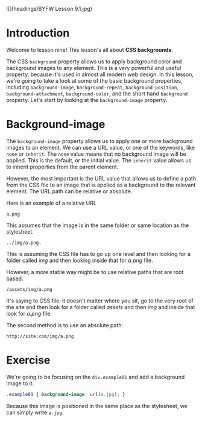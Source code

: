 ![](headings/BYFW Lesson 9.1.jpg)

# Introduction

Welcome to lesson nine! This lesson's all about **CSS backgrounds**. 

The CSS `background` property allows us to apply background color and background images to any element. This is a very powerful and useful property, because it's used in almost all modern web design. In this lesson, we're going to take a look at some of the basic background properties, including `background-image`, `background-repeat`, `background-position`, `background-attachment`, `background-color`, and the short hand `background` property. Let's start by looking at the `background-image` property.

# Background-image

The `background-image` property allows us to apply one or more background images to an element. We can use a URL value, or one of the keywords, like `none` or `inherit`. The `none` value means that no background image will be applied. This is the default, or the initial value. The `inherit` value allows us to inherit properties from the parent element.

However, the most important is the URL value that allows us to define a path from the CSS file to an image that is applied as a background to the relevant element. The URL path can be relative or absolute.

Here is an example of a relative URL

```
a.png
```

This assumes that the image is in the same folder or same location as the stylesheet.

```
../img/a.png.
```

This is assuming the CSS file has to go up one level and then looking for a folder called *img* and then looking inside that for *a.png* file.

However, a more stable way might be to use relative paths that are root based.

```
/assets/img/a.png
```

It's saying to CSS file: it doesn't matter where you sit, go to the very root of the site and then look for a folder called *assets* and then *img* and inside that look for *a.png* file.

The second method is to use an absolute path:

```
http://site.com/img/a.png
```

# Exercise

We're going to be focusing on the `div.example01` and add a background image to it.

```css
.example01 { background-image: url(a.jpg); }
```

Because this image is positioned in the same place as the stylesheet, we can simply write `a.jpg`.